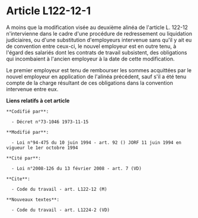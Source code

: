# Article L122-12-1

A moins que la modification visée au deuxième alinéa de l'article L. 122-12 n'intervienne dans le cadre d'une procédure de
redressement ou liquidation judiciaires, ou d'une substitution d'employeurs intervenue sans qu'il y ait eu de convention
entre ceux-ci, le nouvel employeur est en outre tenu, à l'égard des salariés dont les contrats de travail subsistent, des
obligations qui incombaient à l'ancien employeur à la date de cette modification.

Le premier employeur est tenu de rembourser les sommes acquittées par le nouvel employeur en application de l'alinéa
précédent, sauf s'il a été tenu compte de la charge résultant de ces obligations dans la convention intervenue entre eux.

**Liens relatifs à cet article**

	**Codifié par**:

	  - Décret n°73-1046 1973-11-15

	**Modifié par**:

	  - Loi n°94-475 du 10 juin 1994 - art. 92 () JORF 11 juin 1994 en vigueur le 1er octobre 1994

	**Cité par**:

	  - Loi n°2008-126 du 13 février 2008 - art. 7 (VD)

	**Cite**:

	  - Code du travail - art. L122-12 (M)

	**Nouveaux textes**:

	  - Code du travail - art. L1224-2 (VD)
